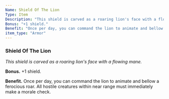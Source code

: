 ```yaml
---
Name: Shield Of The Lion
Type: Item
Description: "This shield is carved as a roaring lion's face with a flowing mane."
Bonus: "+1 shield."
Benefit: "Once per day, you can command the lion to animate and bellow a ferocious roar. All hostile creatures within near range must immediately make a morale check."
item_type: "Armor"
---
```


### Shield Of The Lion

_This shield is carved as a roaring lion's face with a flowing mane._

**Bonus.** +1 shield.

**Benefit.** Once per day, you can command the lion to animate and bellow a ferocious roar. All hostile creatures within near range must immediately make a morale check.

